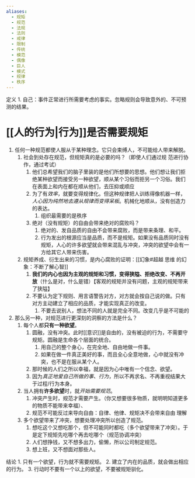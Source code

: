```yaml
---
aliases:
  - 规矩
  - 规范
  - 法规
  - 法则
  - 戒律
  - 限制
  - 传统
  - 模范
  - 偶像
  - 巨人
  - 模式
  - 规律
  - 秩序
---
```

 定义
	 1. 自己：事件正常进行所需要考虑的事实。忽略规则会导致意外的、不可预测的结果。
# [[人的行为|行为]]是否需要规矩
1. 任何一种规范都使人服从于某种理念。它只会束缚人，不可能给人带来解脱。
	1. 社会到处存在规范，但规矩真的是必要的吗？（即使人们通过规 范进行协作，通过考试）
		1. 他们总希望我们的脑子里装的是他们所想要的思想。他们想让我们拒绝某种欲望而接受另一种欲望，顺从某个习俗而拒另一个习俗。我们在表面上和内在都在顺从他们，去压抑或顺应
		2. 为了有*效率*，就要变得规律化。但这种规律把人训练得像机器一样，*人心因为纯然地去遵从规律而变得呆板*。机械化地顺从，没有创造力的表达。
			1. 组织最需要的是秩序
		3. 绝对（没有规矩）的自由会带来绝对的腐败吗？
			1. 绝对的、发自品质的自由不会带来腐败，而是带来条理、和平。
			2. 行为发出的根源应当是品质，而不是规矩。如果没有品质同时没有规矩，人心的许多欲望就会带来混乱与冲突，冲突的欲望中会有一方给其它人带来伤害。
	2. 规矩养成、衍生出来的习惯，是内心腐败的证明：[[幻象#超越 思维 的幻象：不断了解心智]] 
		1. **我们的内心也因为主观的规矩和习惯，变得狭隘、拒绝改变、不再开放**（什么是对，什么是错）【客观的规矩并没有问题，主观的规矩带来了狭隘】
		2. 不要认为定下规则、用言语警告对方，对方就会按自己说的做。只有对方主动建立了相应的品质，才能实现真正的改变。
			1. 不要去说别人，想法不同的人就是完全不同。改变几乎是不可能的
2. 那么另一种，对规范进行更深刻的洞察的方法是什么？
	1. 每个人都**只有一种欲望**。
		1. 圆融，没有冲突。此时[[意识]]是自由的，没有被迫的行为，不需要守规矩。圆融是生命各个层面的统合。
			1. 用自己的整个身心，在完全地、自由地做一件事。
			2. 如果在做一件真正美好的事，而且全心全意地做，心中就没有冲突，也不是在服从某个人。
		2. 那时候的人们之所以幸福，就是因为心中唯有一个信念、欲望。
		3. 因为*真正地爱自己所做的事、行为*，所以不再求名、不再重视结果大于过程/行为本身。
	2. 当人拥有**许多欲望**时，就*开始需要规范*。
		1. 冲突产生时，规范才需要产生。（你又想要很多物质，就明明知道更多的物质不能带来幸福）、
		2. 规范不可能反过来导向自由：自律、他律、规矩决不会带来自由
理解
	1. 多个欲望带来了冲突，想要处理冲突所以创造了规范。
		1. 想吃这个又想吃那个，但不可能同时都吃（多个欲望带来了冲突）。于是定下规矩先吃哪个再去吃哪个（规范协调冲突）
		2. 人们想挣钱，又不想多出力，偷懒，所以公司制定规范。
		3. 想上班，又不想面对那些人。

结论
	1. 只有一个欲望，行为就不需要规矩。
	2. 建立了内在的品质，就会做出相应的行为。
	3. 行动时不要有一个以上的欲望，不要被规矩驯化。